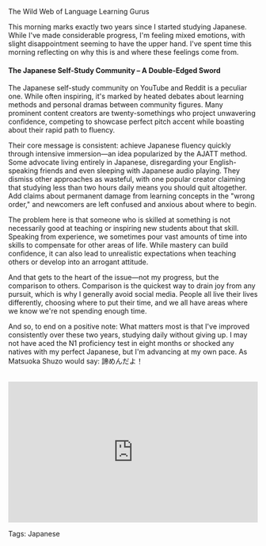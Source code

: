 The Wild Web of Language Learning Gurus

This morning marks exactly two years since I started studying Japanese. While I've made considerable progress, I'm feeling mixed emotions, with slight disappointment seeming to have the upper hand. I've spent time this morning reflecting on why this is and where these feelings come from.

#### The Japanese Self-Study Community – A Double-Edged Sword

The Japanese self-study community on YouTube and Reddit is a peculiar one. While often inspiring, it's marked by heated debates about learning methods and personal dramas between community figures. Many prominent content creators are twenty-somethings who project unwavering confidence, competing to showcase perfect pitch accent while boasting about their rapid path to fluency.

Their core message is consistent: achieve Japanese fluency quickly through intensive immersion—an idea popularized by the AJATT method. Some advocate living entirely in Japanese, disregarding your English-speaking friends and even sleeping with Japanese audio playing. They dismiss other approaches as wasteful, with one popular creator claiming that studying less than two hours daily means you should quit altogether. Add claims about permanent damage from learning concepts in the "wrong order," and newcomers are left confused and anxious about where to begin.

The problem here is that someone who is skilled at something is not necessarily good at teaching or inspiring new students about that skill. Speaking from experience, we sometimes pour vast amounts of time into skills to compensate for other areas of life. While mastery can build confidence, it can also lead to unrealistic expectations when teaching others or develop into an arrogant attitude.

And that gets to the heart of the issue—not my progress, but the comparison to others. Comparison is the quickest way to drain joy from any pursuit, which is why I generally avoid social media. People all live their lives differently, choosing where to put their time, and we all have areas where we know we're not spending enough time.

And so, to end on a positive note: What matters most is that I've improved consistently over these two years, studying daily without giving up. I may not have aced the N1 proficiency test in eight months or shocked any natives with my perfect Japanese, but I'm advancing at my own pace.
As Matsuoka Shuzo would say: 諦めんだよ！
 
<div style="position: relative; padding-bottom: 56.25%; height: 0; overflow: hidden; margin-top: 2rem;">
    <iframe 
            style="position: absolute; top: 0; left: 0; width: 100%; height: 100%;" 
                    src="https://www.youtube.com/embed/KxGRhd_iWuE?si=fwtzHUCDxFbseF1S" 
                            title="YouTube video player" 
                                    frameborder="0" 
                                            allow="accelerometer; autoplay; clipboard-write; encrypted-media; gyroscope; picture-in-picture; web-share" 
                                                    allowfullscreen>
                                                        </iframe>
                                                        </div>


Tags: Japanese